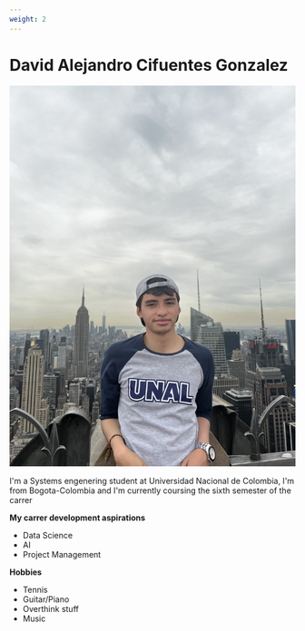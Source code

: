 ```yaml
---
weight: 2
---
```


# David Alejandro Cifuentes Gonzalez
![imagen David Cifuentes](/content/assets/image/dcifuentesg.jpg)

I'm a Systems engenering student at Universidad Nacional de Colombia, I'm from Bogota-Colombia and I'm currently coursing the sixth semester of the carrer 

**My carrer development aspirations**
- Data Science
- AI
- Project Management

**Hobbies**
- Tennis
- Guitar/Piano
- Overthink stuff
- Music